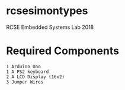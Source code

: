 # rcsesimontypes
RCSE Embedded Systems Lab 2018

# Required Components

	1 Arduino Uno
	1 A PS2 keyboard
	2 A LCD Display (16x2)
	3 Jumper Wires
	

